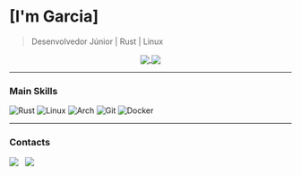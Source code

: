 # [I'm Garcia]

> Desenvolvedor Júnior | Rust | Linux

<p align="center">
  <a href="https://github.com/SEU-USUARIO-GITHUB">
    <img align="center" src="https://github-readme-stats.vercel.app/api?username=omggass&show_icons=true&theme=dracula&line_height=27" />
    <img align="center" src="https://github-readme-stats.vercel.app/api/top-langs/?username=omggass&layout=compact&theme=dracula" />
  </a>
</p>

---

### Main Skills 

![Rust](https://img.shields.io/badge/rust-%23000000.svg?style=for-the-badge&logo=rust&logoColor=white)
![Linux](https://img.shields.io/badge/Linux-FCC624?style=for-the-badge&logo=linux&logoColor=black)
![Arch](https://img.shields.io/badge/Arch_Linux-1793D1?style=for-the-badge&logo=arch-linux&logoColor=white)
![Git](https://img.shields.io/badge/git-%23F05033.svg?style=for-the-badge&logo=git&logoColor=white)
![Docker](https://img.shields.io/badge/docker-%230db7ed.svg?style=for-the-badge&logo=docker&logoColor=white)

---

### Contacts

[<img src="https://img.shields.io/badge/linkedin-%230077B5.svg?&style=for-the-badge&logo=linkedin&logoColor=white" />](https://www.linkedin.com/in/imcauagarcia)
&nbsp;
<a href="mailto:imcauagarcia@gmail.com"><img src="https://img.shields.io/badge/Email-D14836?style=for-the-badge&logo=gmail&logoColor=white" /></a>

